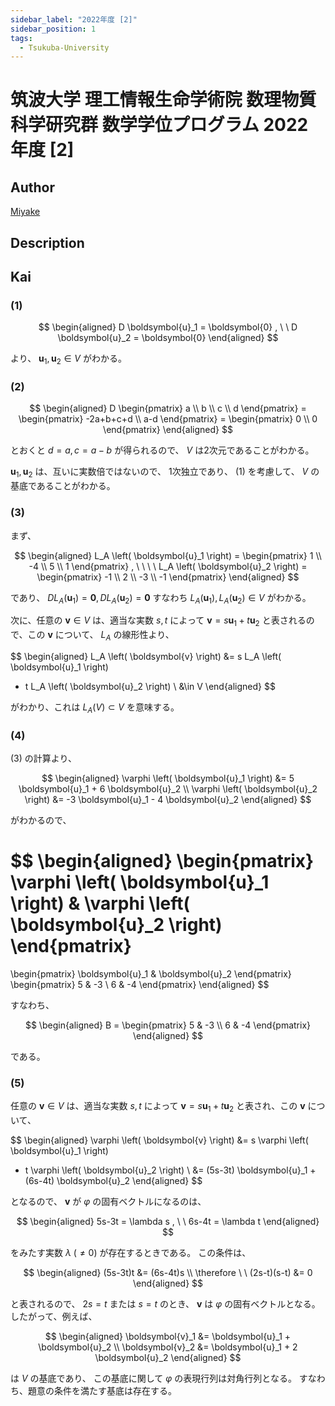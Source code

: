 ```yaml
---
sidebar_label: "2022年度 [2]"
sidebar_position: 1
tags:
  - Tsukuba-University
---
```

# 筑波大学 理工情報生命学術院 数理物質科学研究群 数学学位プログラム 2022年度 \[2\]

## **Author**
[Miyake](https://miyake.github.io/exams/index.html)

## **Description**

## **Kai**
### (1)

$$
  \begin{aligned}
  D \boldsymbol{u}_1 = \boldsymbol{0}
  , \ \ 
  D \boldsymbol{u}_2 = \boldsymbol{0}
  \end{aligned}
$$

より、 $\boldsymbol{u}_1, \boldsymbol{u}_2 \in V$ がわかる。

### (2)

$$
  \begin{aligned}
  D \begin{pmatrix} a \\ b \\ c \\ d \end{pmatrix}
  = \begin{pmatrix} -2a+b+c+d \\ a-d \end{pmatrix}
  = \begin{pmatrix} 0 \\ 0 \end{pmatrix}
  \end{aligned}
$$

とおくと $d=a, c=a-b$ が得られるので、 $V$ は2次元であることがわかる。

$\boldsymbol{u}_1, \boldsymbol{u}_2$ は、互いに実数倍ではないので、
1次独立であり、 (1) を考慮して、 $V$ の基底であることがわかる。

### (3)
まず、

$$
\begin{aligned}
L_A \left( \boldsymbol{u}_1 \right)
= \begin{pmatrix} 1 \\ -4 \\ 5 \\ 1 \end{pmatrix}
, \ \ \ \ 
L_A \left( \boldsymbol{u}_2 \right)
= \begin{pmatrix} -1 \\ 2 \\ -3 \\ -1 \end{pmatrix}
\end{aligned}
$$

であり、
$DL_A(\boldsymbol{u}_1) = \boldsymbol{0}, DL_A(\boldsymbol{u}_2) = \boldsymbol{0}$
すなわち
$L_A(\boldsymbol{u}_1), L_A(\boldsymbol{u}_2) \in V$
がわかる。

次に、任意の $\boldsymbol{v} \in V$ は、適当な実数 $s,t$ によって
$\boldsymbol{v} = s \boldsymbol{u}_1 + t \boldsymbol{u}_2$
と表されるので、この $\boldsymbol{v}$ について、
$L_A$ の線形性より、

$$
\begin{aligned}
L_A \left( \boldsymbol{v} \right)
&= s L_A \left( \boldsymbol{u}_1 \right)
+ t L_A \left( \boldsymbol{u}_2 \right)
\\
&\in V
\end{aligned}
$$

がわかり、これは $L_A(V) \subset V$ を意味する。

### (4)
(3) の計算より、

$$
\begin{aligned}
\varphi \left( \boldsymbol{u}_1 \right)
&= 5 \boldsymbol{u}_1 + 6 \boldsymbol{u}_2
\\
\varphi \left( \boldsymbol{u}_2 \right)
&= -3 \boldsymbol{u}_1 - 4 \boldsymbol{u}_2
\end{aligned}
$$

がわかるので、

$$
\begin{aligned}
\begin{pmatrix}
\varphi \left( \boldsymbol{u}_1 \right) &
\varphi \left( \boldsymbol{u}_2 \right)
\end{pmatrix}
=
\begin{pmatrix} \boldsymbol{u}_1 & \boldsymbol{u}_2 \end{pmatrix}
\begin{pmatrix} 5 & -3 \\ 6 & -4 \end{pmatrix}
\end{aligned}
$$

すなわち、

$$
\begin{aligned}
B = \begin{pmatrix} 5 & -3 \\ 6 & -4 \end{pmatrix}
\end{aligned}
$$

である。

### (5)
任意の $\boldsymbol{v} \in V$ は、適当な実数 $s,t$ によって
$\boldsymbol{v} = s \boldsymbol{u}_1 + t \boldsymbol{u}_2$
と表され、この $\boldsymbol{v}$ について、

$$
\begin{aligned}
\varphi \left( \boldsymbol{v} \right)
&= s \varphi \left( \boldsymbol{u}_1 \right)
+ t \varphi \left( \boldsymbol{u}_2 \right)
\\
&= (5s-3t) \boldsymbol{u}_1 + (6s-4t) \boldsymbol{u}_2
\end{aligned}
$$

となるので、 $\boldsymbol{v}$ が $\varphi$ の固有ベクトルになるのは、

$$
\begin{aligned}
5s-3t = \lambda s , \ \ 6s-4t = \lambda t
\end{aligned}
$$

をみたす実数 $\lambda \ (\ne 0)$ が存在するときである。
この条件は、

$$
\begin{aligned}
(5s-3t)t &= (6s-4t)s
\\
\therefore \ \ 
(2s-t)(s-t) &= 0
\end{aligned}
$$

と表されるので、 $2s=t$ または $s=t$ のとき、
$\boldsymbol{v}$ は $\varphi$ の固有ベクトルとなる。
したがって、例えば、

$$
\begin{aligned}
\boldsymbol{v}_1 &= \boldsymbol{u}_1 + \boldsymbol{u}_2
\\
\boldsymbol{v}_2 &= \boldsymbol{u}_1 + 2 \boldsymbol{u}_2
\end{aligned}
$$

は $V$ の基底であり、
この基底に関して $\varphi$ の表現行列は対角行列となる。
すなわち、題意の条件を満たす基底は存在する。